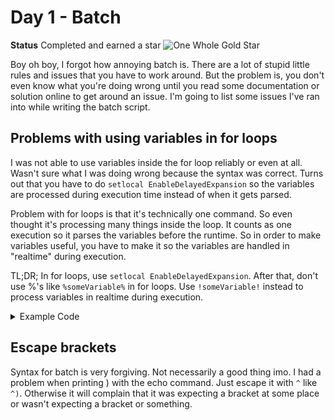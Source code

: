 # Day 1 - Batch

**Status**
Completed and earned a star
![One Whole Gold Star](https://i.imgur.com/lgqZASO.png)

Boy oh boy, I forgot how annoying batch is. There are a lot of stupid little rules and issues that you have to work around. But the problem is, you don't even know what you're doing wrong until you read some documentation or solution online to get around an issue. I'm going to list some issues I've ran into while writing the batch script.

## Problems with using variables in for loops

I was not able to use variables inside the for loop reliably or even at all. Wasn't sure what I was doing wrong because the syntax was correct. Turns out that you have to do `setlocal EnableDelayedExpansion` so the variables are processed during execution time instead of when it gets parsed.

Problem with for loops is that it's technically one command. So even thought it's processing many things inside the loop. It counts as one execution so it parses the variables before the runtime. So in order to make variables useful, you have to make it so the variables are handled in "realtime" during execution.

TL;DR;
In for loops, use `setlocal EnableDelayedExpansion`. After that, don't use %'s like `%someVariable%` in for loops. Use `!someVariable!` instead to process variables in realtime during execution.
<details>
<summary>Example Code</summary>

```batch
@echo off
echo This is borked

set counter=0
for /l %%i in (1,1,10) do (
    set /a counter=%counter%+1
    echo Counter: %counter%
)

echo Now it should work
setlocal EnableDelayedExpansion

set counter=0
for /l %%i in (1,1,10) do (
    set /a counter=!counter!+1
    echo Counter: !counter!
)
```
    
</details>

## Escape brackets
Syntax for batch is very forgiving. Not necessarily a good thing imo. I had a problem when printing ) with the echo command. Just escape it with `^` like `^)`. Otherwise it will complain that it was expecting a bracket at some place or wasn't expecting a bracket or something.
